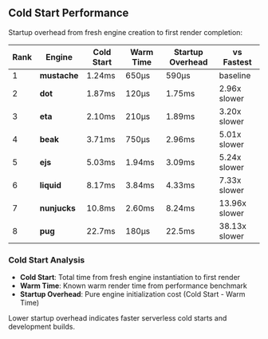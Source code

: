 ## Cold Start Performance

Startup overhead from fresh engine creation to first render completion:

| Rank | Engine | Cold Start | Warm Time | Startup Overhead | vs Fastest |
|------|--------|------------|-----------|------------------|------------|
| 1 | **mustache** | 1.24ms | 650μs | 590μs | baseline |
| 2 | **dot** | 1.87ms | 120μs | 1.75ms | 2.96x slower |
| 3 | **eta** | 2.10ms | 210μs | 1.89ms | 3.20x slower |
| 4 | **beak** | 3.71ms | 750μs | 2.96ms | 5.01x slower |
| 5 | **ejs** | 5.03ms | 1.94ms | 3.09ms | 5.24x slower |
| 6 | **liquid** | 8.17ms | 3.84ms | 4.33ms | 7.33x slower |
| 7 | **nunjucks** | 10.8ms | 2.60ms | 8.24ms | 13.96x slower |
| 8 | **pug** | 22.7ms | 180μs | 22.5ms | 38.13x slower |

### Cold Start Analysis

- **Cold Start**: Total time from fresh engine instantiation to first render
- **Warm Time**: Known warm render time from performance benchmark
- **Startup Overhead**: Pure engine initialization cost (Cold Start - Warm Time)

Lower startup overhead indicates faster serverless cold starts and development builds.